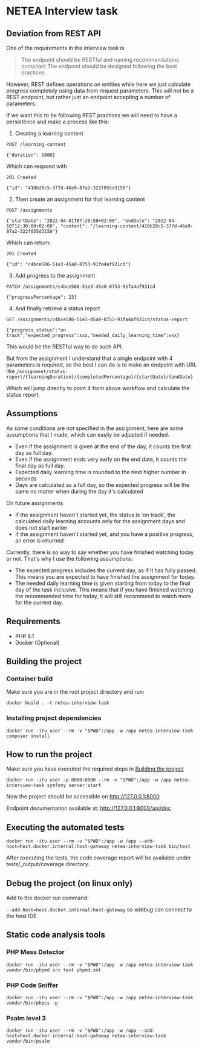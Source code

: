 # NETEA Interview task

## Deviation from REST API

One of the requirements in the interview task is 

> The endpoint should be RESTful and naming recommendations compliant
> The endpoint should be designed following the best practices

However, REST defines operations on entities while here we just calculate progress completely using data from request 
parameters. This will not be a REST endpoint, but rather just an endpoint accepting a number of parameters.

If we want this to be following REST practices we will need to have a persistence and make a process like this:

1. Creating a learning content

```http request
POST /learning-content

{"duration": 1000}
```

Which can respond with
```
201 Created

{"id": "410b28c5-377d-46e9-87a2-322f055d3150"}
```

2. Then create an assignment for that learning content

```http request
POST /assignments

{"startDate": "2022-04-01T07:20:50+02:00", "endDate": "2022-04-10T12:30:00+02:00", "content": "/learning-content/410b28c5-377d-46e9-87a2-322f055d3150"}
```

Which can return:

```
201 Created

{"id": "c4bce586-51e3-45a0-8753-91fa4af931cd"}
```

3. Add progress to the assignment

```http request
PATCH /assignments/c4bce586-51e3-45a0-8753-91fa4af931cd

{"progressPercentage": 23}
```

4. And finally retrieve a status report

```http request
GET /assignments/c4bce586-51e3-45a0-8753-91fa4af931cd/status-report

{"progress_status":"on track","expected_progress":xxx,"needed_daily_learning_time":xxx}
```

This would be the RESTful way to do such API.

But from the assignment I understand that a single endpoint with 4 parameters is required, so the best I can do is to
make an endpoint with URL like `/assignment/status-report/{learningDuration}/{completedPercentage}/{startDate}/{endDate}`

Which will jump directly to point 4 from above workflow and calculate the status report.

## Assumptions

As some conditions are not specified in the assignment, here are some assumptions that I made, which can easily be 
adjusted if needed.

- Even if the assignment is given at the end of the day, it counts the first day as full day.
- Even if the assignment ends very early on the end date, it counts the final day as full day.
- Expected daily learning time is rounded to the next higher number in seconds
- Days are calculated as a full day, so the expected progress will be the same no matter when during the day it's 
calculated

On future assignments

- If the assignment haven't started yet, the status is 'on track', the calculated daily learning accounts only for the 
assignment days and does not start earlier
- If the assignment haven't started yet, and you have a positive progress, an error is returned


Currently, there is so way to say whether you have finished watching today or not.
That's why I use the following assumptions:

- The expected progress includes the current day, as if it has fully passed.
This means you are expected to have finished the assignment for today.
- The needed daily learning time is given starting from today to the final day of the task inclusive.
This means that if you have finished watching the recommended time for today, it will still recommend to watch more for the current day.

## Requirements

- PHP 8.1
- Docker (Optional)

## Building the project

### Container build

Make sure you are in the root project directory and run:

`docker build . -t netea-interview-task`

### Installing project dependencies

`docker run -itu user --rm -v "$PWD":/app -w /app netea-interview-task composer install`

## How to run the project

Make sure you have executed the required steps in [Building the project](#building-the-project)

`docker run -itu user -p 8000:8000 --rm -v "$PWD":/app -w /app netea-interview-task symfony server:start`

Now the project should be accessible on http://127.0.0.1:8000

Endpoint documentation available at: http://127.0.0.1:8000/api/doc

## Executing the automated tests

`docker run -itu user --rm -v "$PWD":/app -w /app --add-host=host.docker.internal:host-gateway netea-interview-task bin/test`

After executing the tests, the code coverage report will be available under tests/_output/coverage directory.

## Debug the project (on linux only)

Add to the docker run command:

`--add-host=host.docker.internal:host-gateway` so xdebug can connect to the host IDE

## Static code analysis tools

### PHP Mess Detector

`docker run -itu user --rm -v "$PWD":/app -w /app netea-interview-task vendor/bin/phpmd src text phpmd.xml`

### PHP Code Sniffer

`docker run -itu user --rm -v "$PWD":/app -w /app netea-interview-task vendor/bin/phpcs -p`

### Psalm level 3

`docker run -itu user --rm -v "$PWD":/app -w /app --add-host=host.docker.internal:host-gateway netea-interview-task vendor/bin/psalm`
